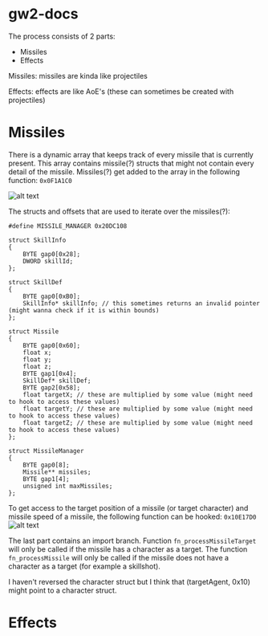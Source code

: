 # gw2-docs

The process consists of 2 parts:
- Missiles
- Effects

Missiles: missiles are kinda like projectiles

Effects: effects are like AoE's (these can sometimes be created with projectiles)

# Missiles

There is a dynamic array that keeps track of every missile that is currently present. 
This array contains missile(?) structs that might not contain every detail of the missile.
Missiles(?) get added to the array in the following function:
`0x0F1A1C0`

![alt text](https://image.prntscr.com/image/hMAwoQ6RRPSzRNbX1qqO1Q.png)

The structs and offsets that are used to iterate over the missiles(?):
```
#define MISSILE_MANAGER 0x20DC108

struct SkillInfo
{
	BYTE gap0[0x28];
	DWORD skillId;
};

struct SkillDef
{
	BYTE gap0[0xB0];
	SkillInfo* skillInfo; // this sometimes returns an invalid pointer (might wanna check if it is within bounds)
};

struct Missile
{
	BYTE gap0[0x60];
	float x;
	float y;
	float z;
	BYTE gap1[0x4];
	SkillDef* skillDef;
	BYTE gap2[0x58];
	float targetX; // these are multiplied by some value (might need to hook to access these values)
	float targetY; // these are multiplied by some value (might need to hook to access these values)
	float targetZ; // these are multiplied by some value (might need to hook to access these values)
};

struct MissileManager
{
	BYTE gap0[8];
	Missile** missiles;
	BYTE gap1[4];
	unsigned int maxMissiles;
};
```

To get access to the target position of a missile (or target character) and missile speed of a missile, 
the following function can be hooked: `0x10E17D0`
![alt text](https://i.ibb.co/nsbNpCV/img.png)

The last part contains an import branch. Function `fn_processMissileTarget` will only be called if the 
missile has a character as a target. The function `fn_processMissile` will only be called if the missile
does not have a character as a target (for example a skillshot).

I haven't reversed the character struct but I think that (targetAgent, 0x10) might point to a character struct.

# Effects
